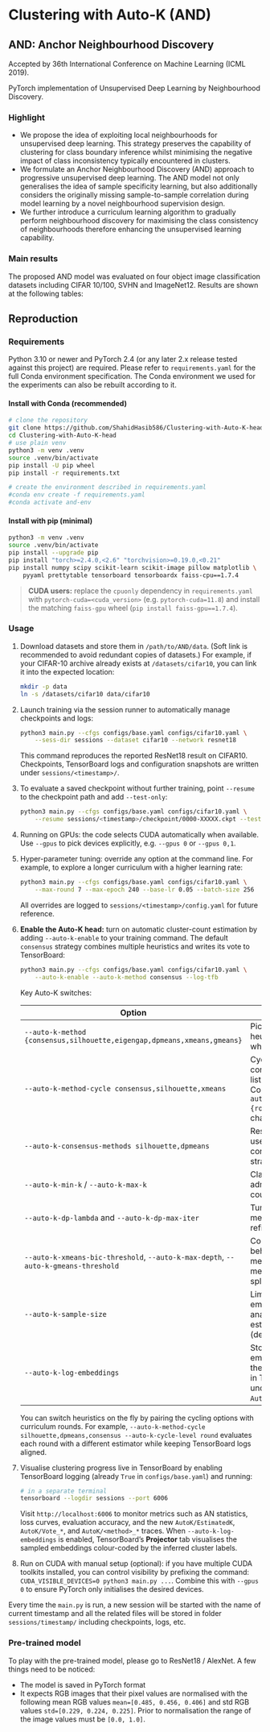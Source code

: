 # Clustering with Auto-K (AND)

## AND: Anchor Neighbourhood Discovery

Accepted by 36th International Conference on Machine Learning (ICML 2019).

PyTorch implementation of Unsupervised Deep Learning by Neighbourhood Discovery.

### Highlight

- We propose the idea of exploiting local neighbourhoods for unsupervised deep learning. This strategy preserves the capability of clustering for class boundary inference whilst minimising the negative impact of class inconsistency typically encountered in clusters.
- We formulate an Anchor Neighbourhood Discovery (AND) approach to progressive unsupervised deep learning. The AND model not only generalises the idea of sample specificity learning, but also additionally considers the originally missing sample-to-sample correlation during model learning by a novel neighbourhood supervision design.
- We further introduce a curriculum learning algorithm to gradually perform neighbourhood discovery for maximising the class consistency of neighbourhoods therefore enhancing the unsupervised learning capability.

### Main results

The proposed AND model was evaluated on four object image classification datasets including CIFAR 10/100, SVHN and ImageNet12. Results are shown at the following tables:

## Reproduction

### Requirements

Python 3.10 or newer and PyTorch 2.4 (or any later 2.x release tested against this project) are required. Please refer to `requirements.yaml` for the full Conda environment specification. The Conda environment we used for the experiments can also be rebuilt according to it.

#### Install with Conda (recommended)

```bash
# clone the repository
git clone https://github.com/ShahidHasib586/Clustering-with-Auto-K-head.git
cd Clustering-with-Auto-K-head
# use plain venv
python3 -m venv .venv
source .venv/bin/activate
pip install -U pip wheel
pip install -r requirements.txt

# create the environment described in requirements.yaml
#conda env create -f requirements.yaml
#conda activate and-env
```

#### Install with pip (minimal)

```bash
python3 -m venv .venv
source .venv/bin/activate
pip install --upgrade pip
pip install "torch>=2.4.0,<2.6" "torchvision>=0.19.0,<0.21"
pip install numpy scipy scikit-learn scikit-image pillow matplotlib \
    pyyaml prettytable tensorboard tensorboardx faiss-cpu==1.7.4
```

> **CUDA users:** replace the `cpuonly` dependency in `requirements.yaml` with `pytorch-cuda=<cuda_version>` (e.g. `pytorch-cuda=11.8`) and install the matching `faiss-gpu` wheel (`pip install faiss-gpu==1.7.4`).

### Usage

1. Download datasets and store them in `/path/to/AND/data`. (Soft link is recommended to avoid redundant copies of datasets.) For example, if your CIFAR-10 archive already exists at `/datasets/cifar10`, you can link it into the expected location:

   ```bash
   mkdir -p data
   ln -s /datasets/cifar10 data/cifar10
   ```
2. Launch training via the session runner to automatically manage checkpoints and logs:

   ```bash
   python3 main.py --cfgs configs/base.yaml configs/cifar10.yaml \
       --sess-dir sessions --dataset cifar10 --network resnet18
   ```

   This command reproduces the reported ResNet18 result on CIFAR10. Checkpoints, TensorBoard logs and configuration snapshots are written under `sessions/<timestamp>/`.

3. To evaluate a saved checkpoint without further training, point `--resume` to the checkpoint path and add `--test-only`:

   ```bash
   python3 main.py --cfgs configs/base.yaml configs/cifar10.yaml \
       --resume sessions/<timestamp>/checkpoint/0000-XXXXX.ckpt --test-only
   ```

4. Running on GPUs: the code selects CUDA automatically when available. Use `--gpus` to pick devices explicitly, e.g. `--gpus 0` or `--gpus 0,1`.

5. Hyper-parameter tuning: override any option at the command line. For example, to explore a longer curriculum with a higher learning rate:

   ```bash
   python3 main.py --cfgs configs/base.yaml configs/cifar10.yaml \
       --max-round 7 --max-epoch 240 --base-lr 0.05 --batch-size 256
   ```

   All overrides are logged to `sessions/<timestamp>/config.yaml` for future reference.

6. **Enable the Auto-K head:** turn on automatic cluster-count estimation by adding `--auto-k-enable` to your training command. The default `consensus` strategy combines multiple heuristics and writes its vote to TensorBoard:

   ```bash
   python3 main.py --cfgs configs/base.yaml configs/cifar10.yaml \
       --auto-k-enable --auto-k-method consensus --log-tfb
   ```

   Key Auto-K switches:

   | Option | Purpose |
   | --- | --- |
   | `--auto-k-method {consensus,silhouette,eigengap,dpmeans,xmeans,gmeans}` | Pick a single heuristic for the whole run. |
   | `--auto-k-method-cycle consensus,silhouette,xmeans` | Cycle through a comma-separated list of heuristics. Combine with `--auto-k-cycle-level {round,epoch}` to change cadence. |
   | `--auto-k-consensus-methods silhouette,dpmeans` | Restrict the voters used by the consensus strategy. |
   | `--auto-k-min-k` / `--auto-k-max-k` | Clamp the admissible cluster-count range. |
   | `--auto-k-dp-lambda` and `--auto-k-dp-max-iter` | Tune the DP-means penalty and refinement steps. |
   | `--auto-k-xmeans-bic-threshold`, `--auto-k-max-depth`, `--auto-k-gmeans-threshold` | Control the behaviour of the X-means and G-means inspired splits. |
   | `--auto-k-sample-size` | Limit the number of embeddings analysed per estimation pass (defaults to 2048). |
   | `--auto-k-log-embeddings` | Store the sampled embeddings and their pseudo labels in TensorBoard under `AutoK/*_embeddings`. |

   You can switch heuristics on the fly by pairing the cycling options with curriculum rounds. For example, `--auto-k-method-cycle silhouette,dpmeans,consensus --auto-k-cycle-level round` evaluates each round with a different estimator while keeping TensorBoard logs aligned.

7. Visualise clustering progress live in TensorBoard by enabling TensorBoard logging (already `True` in `configs/base.yaml`) and running:

   ```bash
   # in a separate terminal
   tensorboard --logdir sessions --port 6006
   ```

   Visit `http://localhost:6006` to monitor metrics such as AN statistics, loss curves, evaluation accuracy, and the new `AutoK/EstimatedK`, `AutoK/Vote_*`, and `AutoK/<method>_*` traces. When `--auto-k-log-embeddings` is enabled, TensorBoard’s **Projector** tab visualises the sampled embeddings colour-coded by the inferred cluster labels.

8. Run on CUDA with manual setup (optional): if you have multiple CUDA toolkits installed, you can control visibility by prefixing the command: `CUDA_VISIBLE_DEVICES=0 python3 main.py ...`. Combine this with `--gpus 0` to ensure PyTorch only initialises the desired devices.

Every time the `main.py` is run, a new session will be started with the name of current timestamp and all the related files will be stored in folder `sessions/timestamp/` including checkpoints, logs, etc.

### Pre-trained model

To play with the pre-trained model, please go to ResNet18 / AlexNet. A few things need to be noticed:

- The model is saved in PyTorch format
- It expects RGB images that their pixel values are normalised with the following mean RGB values `mean=[0.485, 0.456, 0.406]` and std RGB values `std=[0.229, 0.224, 0.225]`. Prior to normalisation the range of the image values must be `[0.0, 1.0]`.
